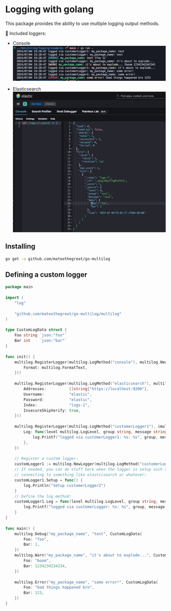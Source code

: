 # Logging with golang

This package provides the ability to use multiple logging output methods.

🚀 Included loggers:

* Console ![alt text](<CleanShot 2024-07-04 at 19.28.48.png>)

* Elasticsearch ![alt text](<CleanShot 2024-07-04 at 19.03.19.png>)

## Installing

```bash
go get -u github.com/mateothegreat/go-multilog
```

## Defining a custom logger

```go
package main

import (
	"log"

	"github.com/mateothegreat/go-multilog/multilog"
)

type CustomLogData struct {
	Foo string `json:"foo"`
	Bar int    `json:"bar"`
}

func init() {
	multilog.RegisterLogger(multilog.LogMethod("console"), multilog.NewConsoleLogger(&multilog.NewConsoleLoggerArgs{
		Format: multilog.FormatText,
	}))

	multilog.RegisterLogger(multilog.LogMethod("elasticsearch"), multilog.NewElasticsearchLogger(&multilog.NewElasticsearchLoggerArgs{
		Addresses:          []string{"https://localhost:9200"},
		Username:           "elastic",
		Password:           "elastic",
		Index:              "logs-1",
		InsecureSkipVerify: true,
	}))

	multilog.RegisterLogger(multilog.LogMethod("customerLogger1"), &multilog.CustomLogger{
		Log: func(level multilog.LogLevel, group string, message string, v any) {
			log.Printf("logged via customerLogger1: %s: %s", group, message)
		},
	})

	// Register a custom logger:
	customLogger1 := multilog.NewLogger(multilog.LogMethod("customerLogger2"))
	// If needed, you can do stuff here when the logger is setup such as
	// connecting to something like elasticsearch or whatever:
	customLogger1.Setup = func() {
		log.Println("Setup customerLogger2")
	}
	// Define the log method:
	customLogger1.Log = func(level multilog.LogLevel, group string, message string, v any) {
		log.Printf("logged via customerLogger: %s: %s", group, message)
	}
}

func main() {
	multilog.Debug("my_package_name", "test", CustomLogData{
		Foo: "foo",
		Bar: 1,
	})
	multilog.Warn("my_package_name", "it's about to explode...", CustomLogData{
		Foo: "boom",
		Bar: 1234234234234,
	})

	multilog.Error("my_package_name", "some error!", CustomLogData{
		Foo: "bad things happened bro",
		Bar: 123,
	})
}
```

